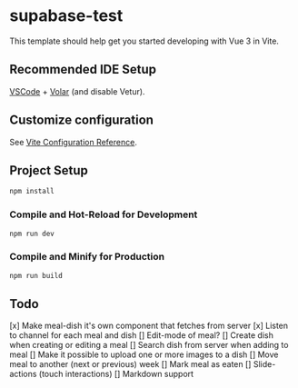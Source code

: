 # supabase-test

This template should help get you started developing with Vue 3 in Vite.

## Recommended IDE Setup

[VSCode](https://code.visualstudio.com/) + [Volar](https://marketplace.visualstudio.com/items?itemName=Vue.volar) (and disable Vetur).

## Customize configuration

See [Vite Configuration Reference](https://vite.dev/config/).

## Project Setup

```sh
npm install
```

### Compile and Hot-Reload for Development

```sh
npm run dev
```

### Compile and Minify for Production

```sh
npm run build
```

## Todo
[x] Make meal-dish it's own component that fetches from server
[x] Listen to channel for each meal and dish
[] Edit-mode of meal?
  [] Create dish when creating or editing a meal
  [] Search dish from server when adding to meal
[] Make it possible to upload one or more images to a dish
[] Move meal to another (next or previous) week
[] Mark meal as eaten
[] Slide-actions (touch interactions)
[] Markdown support